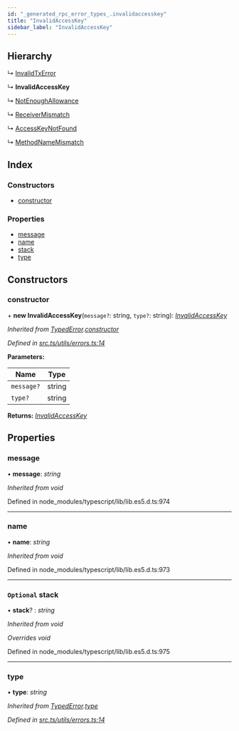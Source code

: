 ```yaml
---
id: "_generated_rpc_error_types_.invalidaccesskey"
title: "InvalidAccessKey"
sidebar_label: "InvalidAccessKey"
---
```


## Hierarchy

  ↳ [InvalidTxError](_generated_rpc_error_types_.invalidtxerror.md)

  ↳ **InvalidAccessKey**

  ↳ [NotEnoughAllowance](_generated_rpc_error_types_.notenoughallowance.md)

  ↳ [ReceiverMismatch](_generated_rpc_error_types_.receivermismatch.md)

  ↳ [AccessKeyNotFound](_generated_rpc_error_types_.accesskeynotfound.md)

  ↳ [MethodNameMismatch](_generated_rpc_error_types_.methodnamemismatch.md)

## Index

### Constructors

* [constructor](_generated_rpc_error_types_.invalidaccesskey.md#constructor)

### Properties

* [message](_generated_rpc_error_types_.invalidaccesskey.md#message)
* [name](_generated_rpc_error_types_.invalidaccesskey.md#name)
* [stack](_generated_rpc_error_types_.invalidaccesskey.md#optional-stack)
* [type](_generated_rpc_error_types_.invalidaccesskey.md#type)

## Constructors

###  constructor

\+ **new InvalidAccessKey**(`message?`: string, `type?`: string): *[InvalidAccessKey](_generated_rpc_error_types_.invalidaccesskey.md)*

*Inherited from [TypedError](_utils_errors_.typederror.md).[constructor](_utils_errors_.typederror.md#constructor)*

*Defined in [src.ts/utils/errors.ts:14](https://github.com/nearprotocol/nearlib/blob/36a8ddc/src.ts/utils/errors.ts#L14)*

**Parameters:**

Name | Type |
------ | ------ |
`message?` | string |
`type?` | string |

**Returns:** *[InvalidAccessKey](_generated_rpc_error_types_.invalidaccesskey.md)*

## Properties

###  message

• **message**: *string*

*Inherited from void*

Defined in node_modules/typescript/lib/lib.es5.d.ts:974

___

###  name

• **name**: *string*

*Inherited from void*

Defined in node_modules/typescript/lib/lib.es5.d.ts:973

___

### `Optional` stack

• **stack**? : *string*

*Inherited from void*

*Overrides void*

Defined in node_modules/typescript/lib/lib.es5.d.ts:975

___

###  type

• **type**: *string*

*Inherited from [TypedError](_utils_errors_.typederror.md).[type](_utils_errors_.typederror.md#type)*

*Defined in [src.ts/utils/errors.ts:14](https://github.com/nearprotocol/nearlib/blob/36a8ddc/src.ts/utils/errors.ts#L14)*
